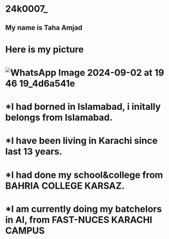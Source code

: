 # 24k0007_
## My name is Taha Amjad
# Here is my picture
# ![WhatsApp Image 2024-09-02 at 19 46 19_4d6a541e](https://github.com/user-attachments/assets/21771fd1-e9bf-4312-b999-4bf28e9017e4)
# *I had borned in Islamabad, i initally belongs from Islamabad.
# *I have been living in Karachi since last 13 years.
# *I had done my school&college from BAHRIA COLLEGE KARSAZ.
# *I am currently doing my batchelors in AI, from FAST-NUCES KARACHI CAMPUS
